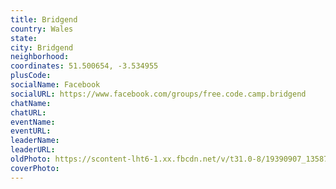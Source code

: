 ```yaml
---
title: Bridgend
country: Wales
state: 
city: Bridgend
neighborhood: 
coordinates: 51.500654, -3.534955
plusCode:
socialName: Facebook
socialURL: https://www.facebook.com/groups/free.code.camp.bridgend
chatName:
chatURL:
eventName:
eventURL:
leaderName:
leaderURL:
oldPhoto: https://scontent-lht6-1.xx.fbcdn.net/v/t31.0-8/19390907_1358754020827183_800307080888221255_o.jpg?oh=25ca43091c31b06e61ddcbe6b2e9b43a&oe=59DB78BB
coverPhoto:
---
```

